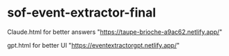 ﻿# sof-event-extractor-final

Claude.html for better answers    "https://taupe-brioche-a9ac62.netlify.app/"

gpt.html for better UI      "https://eventextractorgpt.netlify.app/"

